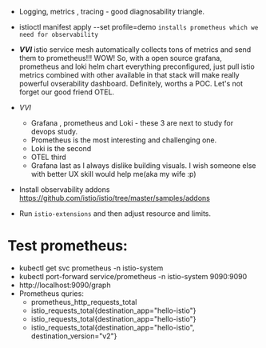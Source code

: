 - Logging, metrics , tracing - good diagnosability triangle.
- istioctl manifest apply --set profile=demo `installs prometheus which we need for observability`
- ***VVI*** istio service mesh automatically collects tons of metrics and send them to prometheus!!! WOW! So, with a open source grafana, prometheus and loki helm chart everything preconfigured, just pull istio metrics combined with other available in that stack will make really powerful ovserability dashboard. Definitely, worths a POC. Let's not forget our good friend OTEL.
- *VVI* 
    - Grafana , prometheus and Loki - these 3 are next to study for devops study.
    - Prometheus is the most interesting and challenging one. 
    - Loki is the second
    - OTEL third
    - Grafana last as I always dislike building visuals. I wish someone else with better UX skill would help me(aka my wife :p)

- Install observability addons https://github.com/istio/istio/tree/master/samples/addons
- Run `istio-extensions` and then adjust resource and limits.

# Test prometheus:
- kubectl get svc prometheus -n istio-system
- kubectl port-forward service/prometheus -n istio-system 9090:9090
- http://localhost:9090/graph
- Prometheus quries:
    - prometheus_http_requests_total 
    - istio_requests_total{destination_app="hello-istio"}
    - istio_requests_total{destination_app="hello-istio"}
    - istio_requests_total{destination_app="hello-istio", destination_version="v2"}
